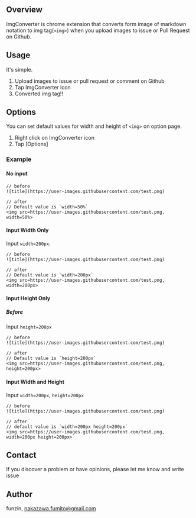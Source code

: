## Overview
ImgConverter is chrome extension that converts form image of markdown notation to img tag(`<img>`) when you upload images to issue or Pull Request on Github.

## Usage
It's simple.
1. Upload images to issue or pull request or comment on Github
2. Tap ImgConverter icon
3. Converted img tag!!

## Options
You can set default values for width and height of `<img>` on option page.

1. Right click on ImgConverter icon
2. Tap [Options]

### Example

#### No input
```
// before
![title](https://user-images.githubusercontent.com/test.png)

// after
// Default value is `width=50%`
<img src=https://user-images.githubusercontent.com/test.png, width=50%>
```


#### Input Width Only
Input `width=200px`.

```
// before
![title](https://user-images.githubusercontent.com/test.png)

// after
// Default value is `width=200px`
<img src=https://user-images.githubusercontent.com/test.png, width=200px>
```

#### Input Height Only
##### Before
Input `height=200px`
```
// before
![title](https://user-images.githubusercontent.com/test.png)

// after 
// Default value is `height=200px`
<img src=https://user-images.githubusercontent.com/test.png, height=200px>
```

#### Input Width and Height
Input `width=200px`, `height=200px`
```
// before
![title](https://user-images.githubusercontent.com/test.png)

// after 
// default value is `width=200px height=200px`
<img src=https://user-images.githubusercontent.com/test.png, width=200px height=200px>
```


## Contact
If you discover a problem or have opinions, please let me know and write issue

## Author
funzin, nakazawa.fumito@gmail.com
